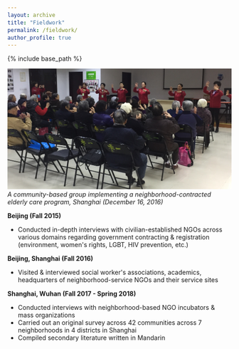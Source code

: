 ```yaml
---
layout: archive
title: "Fieldwork"
permalink: /fieldwork/
author_profile: true
---
```


{% include base_path %}

![](/images/fw0.jpg)
*A community-based group implementing a neighborhood-contracted elderly care program, Shanghai (December 16, 2016)*

**Beijing (Fall 2015)**
- Conducted in-depth interviews with civilian-established NGOs across various domains regarding government contracting & registration (environment, women's rights, LGBT, HIV prevention, etc.)

**Beijing, Shanghai (Fall 2016)**
- Visited & interviewed social worker's associations, academics, headquarters of neighborhood-service NGOs and their service sites

**Shanghai, Wuhan (Fall 2017 - Spring 2018)**
- Conducted interviews with neighborhood-based NGO incubators & mass organizations
- Carried out an original survey across 42 communities across 7 neighborhoods in 4 districts in Shanghai
- Compiled secondary literature written in Mandarin
